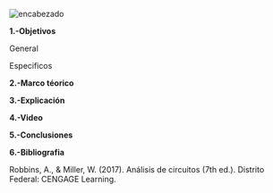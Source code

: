 ![encabezado](https://user-images.githubusercontent.com/75336529/125150642-0469df00-e107-11eb-8c68-cfd142a35059.png)

**1.-Objetivos**

General

Especificos

**2.-Marco téorico**

**3.-Explicación**

**4.-Video**

**5.-Conclusiones**

**6.-Bibliografia**

Robbins, A., & Miller, W. (2017). Análisis de circuitos (7th ed.). Distrito Federal: CENGAGE Learning.
